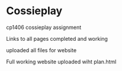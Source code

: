 # Cossieplay
cp1406 cossieplay assignment


Links to all pages completed and working

uploaded all files for website 

Full working website uploaded wiht plan.html
